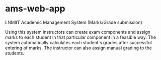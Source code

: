 # ams-web-app
LNMIIT Academic Management System (Marks/Grade submission)

Using this system instructors can create exam components and assign marks to each student in that particular component in a feasible way. The system automatically calculates each student's grades after successful entering of marks. The instructor can also assign manual grading to the students.
